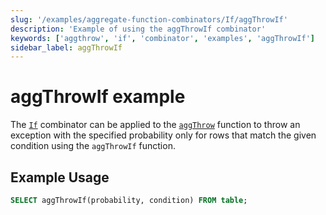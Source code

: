 ```yaml
---
slug: '/examples/aggregate-function-combinators/If/aggThrowIf'
description: 'Example of using the aggThrowIf combinator'
keywords: ['aggthrow', 'if', 'combinator', 'examples', 'aggThrowIf']
sidebar_label: aggThrowIf
---
```


# aggThrowIf example

The [`If`](/sql-reference/aggregate-functions/combinators#-if) combinator can be applied to the [`aggThrow`](/sql-reference/aggregate-functions/reference/aggthrow) function to throw an exception with the specified probability only for rows that match the given condition using the `aggThrowIf` function.

## Example Usage

```sql
SELECT aggThrowIf(probability, condition) FROM table;
```
